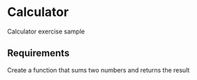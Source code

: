 Calculator
===========

Calculator exercise sample

Requirements
-------------

Create a function that sums two numbers and returns the result

